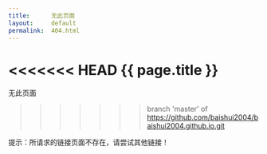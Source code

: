 ```yaml
---
title:      无此页面
layout:     default
permalink:  404.html
---
```


<<<<<<< HEAD
<span class="article-title">{{ page.title }}</span>
=======
<span class="article-title">无此页面</span>
>>>>>>> branch 'master' of https://github.com/baishui2004/baishui2004.github.io.git

提示：所请求的链接页面不存在，请尝试其他链接！
